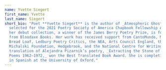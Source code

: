 ```yaml
---
name: Yvette Siegert
first_name: Yvette
last_name: Siegert
short_bio: "Poet **Yvette Siegert** is the author of _Atmospheric Ghost Lights_,
  selected for the 2021 Poetry Society of America Chapbook Fellowship Award, and
  her debut collection, a winner of the James Berry Poetry Prize, is forthcoming
  from Bloodaxe Books. Her work has received support from CantoMundo, Macondo,
  Bread Loaf, Ledbury Poetry Critics, the NEA, Arts Council England, the Jan
  Michalski Foundation, Hedgebrook, and the National Centre for Writing. Her
  translation of Alejandra Pizarnik’s poetry, _Extracting the Stone of Madness:
  Poems 1962–1972,_ won the Best Translated Book Award. She is completing a PhD
  in Spanish at the University of Oxford."
---
```

